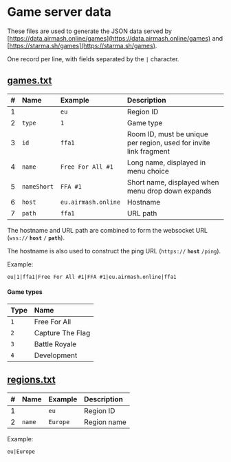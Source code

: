 # Game server data

These files are used to generate the JSON data served by [https://data.airmash.online/games](https://data.airmash.online/games) and [https://starma.sh/games](https://starma.sh/games).

One record per line, with fields separated by the `|` character.

## [games.txt](games.txt)

| # | Name        | Example             | Description                                                        |
| - | :---------- | :------------------ | :----------------------------------------------------------------- |
| 1 |             | `eu`                | Region ID                                                          |
| 2 | `type`      | `1`                 | Game type                                                          |
| 3 | `id`        | `ffa1`              | Room ID, must be unique per region, used for invite link fragment  |
| 4 | `name`      | `Free For All #1`   | Long name, displayed in menu choice                                |
| 5 | `nameShort` | `FFA #1`            | Short name, displayed when menu drop down expands                  |
| 6 | `host`      | `eu.airmash.online` | Hostname                                                           |
| 7 | `path`      | `ffa1`              | URL path                                                           |

The hostname and URL path are combined to form the websocket URL (`wss://` **`host`** `/` **`path`**).

The hostname is also used to construct the ping URL (`https://` **`host`** `/ping`).

Example:

```
eu|1|ffa1|Free For All #1|FFA #1|eu.airmash.online|ffa1
```

#### Game types

| Type | Name             |
| :--- | :--------------- |
| `1`  | Free For All     |
| `2`  | Capture The Flag | 
| `3`  | Battle Royale    |
| `4`  | Development      |

## [regions.txt](regions.txt)

| # | Name   | Example  | Description |
| - | :----- | :------- | :---------- |
| 1 |        | `eu`     | Region ID   |
| 2 | `name` | `Europe` | Region name |

Example:

```
eu|Europe
```
